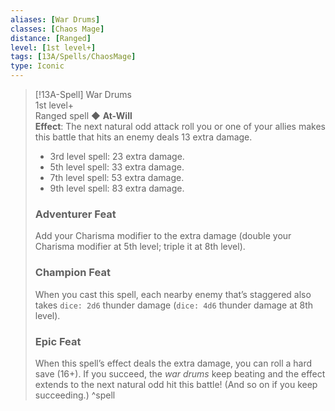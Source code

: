 ```yaml
---
aliases: [War Drums]
classes: [Chaos Mage]
distance: [Ranged]
level: [1st level+]
tags: [13A/Spells/ChaosMage]
type: Iconic
---
```


> [!13A-Spell] War Drums  
> 1st level+  
> Ranged spell ◆ **At-Will**  
> **Effect**: The next natural odd attack roll you or one of your allies makes this battle that hits an enemy deals 13 extra damage.
>
> - 3rd level spell: 23 extra damage.
> - 5th level spell: 33 extra damage.
> - 7th level spell: 53 extra damage.
> - 9th level spell: 83 extra damage.
>
> ### Adventurer Feat
> Add your Charisma modifier to the extra damage (double your Charisma modifier at 5th level; triple it at 8th level).
>
> ### Champion Feat
> When you cast this spell, each nearby enemy that’s staggered also takes `dice: 2d6` thunder damage (`dice: 4d6` thunder damage at 8th level).
>
> ### Epic Feat
> When this spell’s effect deals the extra damage, you can roll a hard save (16+). If you succeed, the *war drums* keep beating and the effect extends to the next natural odd hit this battle! (And so on if you keep succeeding.)
^spell
